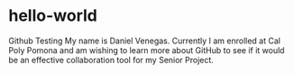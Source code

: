# hello-world
Github Testing
My name is Daniel Venegas. Currently I am enrolled at Cal Poly Pomona and am wishing to learn more about GitHub to see if it would be an effective collaboration tool for my Senior Project.
